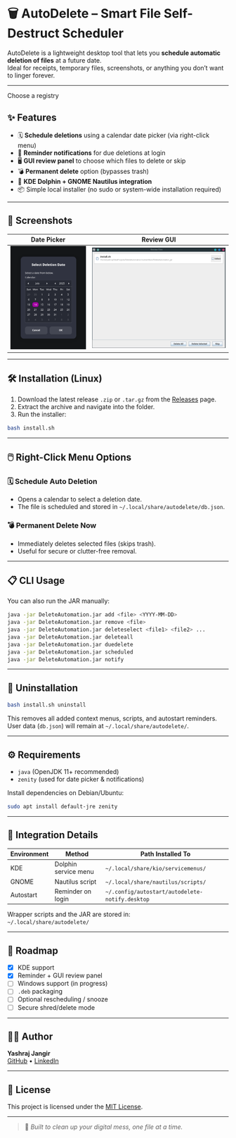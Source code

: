 # 🗑️ AutoDelete – Smart File Self-Destruct Scheduler

AutoDelete is a lightweight desktop tool that lets you **schedule automatic deletion of files** at a future date.  
Ideal for receipts, temporary files, screenshots, or anything you don’t want to linger forever.

---
Choose a registry
## ✨ Features

- 🗓️ **Schedule deletions** using a calendar date picker (via right-click menu)
- 🔔 **Reminder notifications** for due deletions at login
- 🖥️ **GUI review panel** to choose which files to delete or skip
- 💣 **Permanent delete** option (bypasses trash)
- 📁 **KDE Dolphin + GNOME Nautilus integration**
- 📦 Simple local installer (no sudo or system-wide installation required)

---

## 📸 Screenshots

| Date Picker                    | Review GUI                   |
|--------------------------------|------------------------------|
| ![calendar](images/zenity.png) | ![review](images/review.png) |

---

## 🛠️ Installation (Linux)

1. Download the latest release `.zip` or `.tar.gz` from the [Releases](https://github.com/yasshhhraj/autodeletion/releases) page.
2. Extract the archive and navigate into the folder.
3. Run the installer:

```bash
bash install.sh
```

---

## 🖱️ Right-Click Menu Options

### 🗓️ Schedule Auto Deletion

- Opens a calendar to select a deletion date.
- The file is scheduled and stored in `~/.local/share/autodelete/db.json`.

### 💣 Permanent Delete Now

- Immediately deletes selected files (skips trash).
- Useful for secure or clutter-free removal.

---

## 📋 CLI Usage

You can also run the JAR manually:

```bash
java -jar DeleteAutomation.jar add <file> <YYYY-MM-DD>
java -jar DeleteAutomation.jar remove <file>
java -jar DeleteAutomation.jar deleteselect <file1> <file2> ...
java -jar DeleteAutomation.jar deleteall
java -jar DeleteAutomation.jar duedelete
java -jar DeleteAutomation.jar scheduled
java -jar DeleteAutomation.jar notify
```

---

## 🔄 Uninstallation

```bash
bash install.sh uninstall
```

This removes all added context menus, scripts, and autostart reminders.  
User data (`db.json`) will remain at `~/.local/share/autodelete/`.

---

## ⚙️ Requirements

- `java` (OpenJDK 11+ recommended)
- `zenity` (used for date picker & notifications)

Install dependencies on Debian/Ubuntu:

```bash
sudo apt install default-jre zenity
```

---

## 🧩 Integration Details

| Environment | Method               | Path Installed To                              |
|-------------|----------------------|------------------------------------------------|
| KDE         | Dolphin service menu | `~/.local/share/kio/servicemenus/`             |
| GNOME       | Nautilus script      | `~/.local/share/nautilus/scripts/`             |
| Autostart   | Reminder on login    | `~/.config/autostart/autodelete-notify.desktop` |

Wrapper scripts and the JAR are stored in:  
`~/.local/share/autodelete/`

---

## 🚀 Roadmap

- [x] KDE support
- [x] Reminder + GUI review panel
- [ ] Windows support (in progress)
- [ ] `.deb` packaging
- [ ] Optional rescheduling / snooze
- [ ] Secure shred/delete mode

---

## 👨‍💻 Author

**Yashraj Jangir**  
[GitHub](https://github.com/yasshhhraj) • [LinkedIn](https://www.linkedin.com/in/yashraj-jangir-a6111512b/)

---

## 📄 License

This project is licensed under the [MIT License](LICENSE).

---

> 🧹 _Built to clean up your digital mess, one file at a time._
